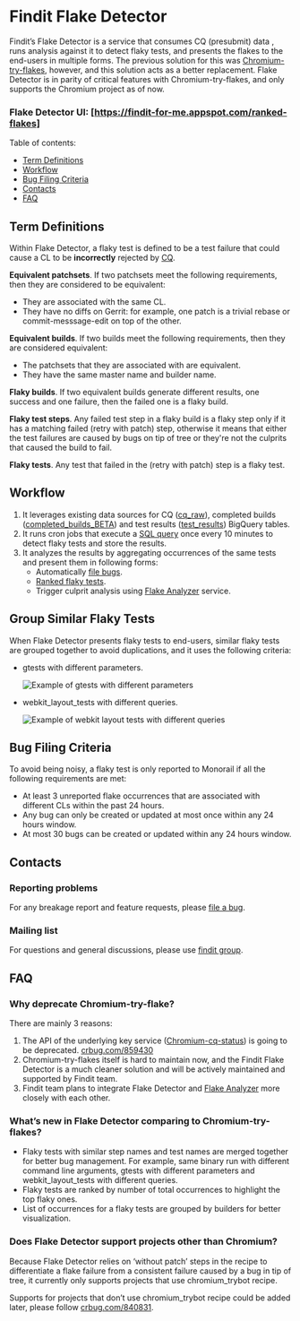 # Findit Flake Detector

Findit’s Flake Detector is a service that consumes CQ (presubmit) data , runs
analysis against it to detect flaky tests, and presents the flakes to the
end-users in multiple forms. The previous solution for this was
[Chromium-try-flakes], however, and this solution acts as a better replacement.
Flake Detector is in parity of critical features with Chromium-try-flakes, and
only supports the Chromium project as of now.

### Flake Detector UI: [https://findit-for-me.appspot.com/ranked-flakes]

Table of contents:

- [Term Definitions](#term-definitions)
- [Workflow](#workflow)
- [Bug Filing Criteria](#bug-filing-criteria)
- [Contacts](#contacts)
- [FAQ](#faq)

## Term Definitions
Within Flake Detector, a flaky test is defined to be a test failure that could
cause a CL to be **incorrectly** rejected by [CQ].

**Equivalent patchsets**. If two patchsets meet the following requirements, then
they are considered to be equivalent:
* They are associated with the same CL.
* They have no diffs on Gerrit: for example, one patch is a trivial rebase or
  commit-messsage-edit on top of the other.

**Equivalent builds**. If two builds meet the following requirements, then they
are considered equivalent:
* The patchsets that they are associated with are equivalent.
* They have the same master name and builder name.

**Flaky builds**. If two equivalent builds generate different results, one
success and one failure, then the failed one is a flaky build.

**Flaky test steps**. Any failed test step in a flaky build is a flaky step only
if it has a matching failed (retry with patch) step, otherwise it means that
either the test failures are caused by bugs on tip of tree or they're not the
culprits that caused the build to fail.

**Flaky tests**. Any test that failed in the (retry with patch) step is a flaky
test.

## Workflow
1. It leverages existing data sources for CQ ([cq_raw]), completed builds
   ([completed_builds_BETA]) and test results ([test_results]) BigQuery tables.
2. It runs cron jobs that execute a [SQL query] once every 10 minutes to detect
   flaky tests and store the results.
3. It analyzes the results by aggregating occurrences of the same tests and
   present them in following forms:
   * Automatically [file bugs].
   * [Ranked flaky tests].
   * Trigger culprit analysis using [Flake Analyzer] service.

## Group Similar Flaky Tests
When Flake Detector presents flaky tests to end-users, similar flaky tests are
grouped together to avoid duplications, and it uses the following criteria:
* gtests with different parameters.

  ![Example of gtests with different parameters]
* webkit_layout_tests with different queries.

  ![Example of webkit layout tests with different queries]

## Bug Filing Criteria
To avoid being noisy, a flaky test is only reported to Monorail if all the
following requirements are met:
* At least 3 unreported flake occurrences that are associated with different CLs
  within the past 24 hours.
* Any bug can only be created or updated at most once within any 24 hours
  window.
* At most 30 bugs can be created or updated within any 24 hours window.

## Contacts

### Reporting problems
For any breakage report and feature requests, please [file a bug].

### Mailing list
For questions and general discussions, please use [findit group].

## FAQ

### Why deprecate Chromium-try-flake?
There are mainly 3 reasons:
1. The API of the underlying key service ([Chromium-cq-status]) is going to be
   deprecated. [crbug.com/859430]
2. Chromium-try-flakes itself is hard to maintain now, and the Findit Flake
   Detector is a much cleaner solution and will be actively maintained and
   supported by Findit team.
3. Findit team plans to integrate Flake Detector and [Flake Analyzer] more
   closely with each other.

### What’s new in Flake Detector comparing to Chromium-try-flakes?
* Flaky tests with similar step names and test names are merged together for
  better bug management. For example, same binary run with different command
  line arguments, gtests with different parameters and webkit_layout_tests with
  different queries.
* Flaky tests are ranked by number of total occurrences to highlight the top
  flaky ones.
* List of occurrences for a flaky tests are grouped by builders for better
  visualization.

### Does Flake Detector support projects other than Chromium?
Because Flake Detector relies on ‘without patch’ steps in the recipe to
differentiate a flake failure from a consistent failure caused by a bug in tip
of tree, it currently only supports projects that use chromium_trybot recipe.

Supports for projects that don’t use chromium_trybot recipe could be added
later, please follow [crbug.com/840831].

[CQ]: https://chrome-internal.googlesource.com/infra/infra_internal/+/master/infra_internal/services/cq/README.md
[https://findit-for-me.appspot.com/ranked-flakes]: https://findit-for-me.appspot.com/ranked-flakes
[Chromium-try-flakes]: https://chromium-try-flakes.appspot.com/
[cq_raw]: https://bigquery.cloud.google.com/table/chrome-infra-events:raw_events.cq
[completed_builds_BETA]: https://bigquery.cloud.google.com/table/cr-buildbucket:builds.completed_BETA?tab=details
[test_results]: https://bigquery.cloud.google.com/table/test-results-hrd:events.test_results
[SQL query]: https://cs.chromium.org/chromium/infra/appengine/findit/services/flake_detection/flaky_tests.cq_false_rejection.sql
[file bugs]: https://bugs.chromium.org/p/chromium/issues/list?can=2&q=test-findit-detected&colspec=ID+Pri+M+Stars+ReleaseBlock+Component+Status+Owner+Summary+OS+Modified&x=m&y=releaseblock&cells=ids
[Ranked flaky tests]: https://findit-for-me.appspot.com/ranked-flakes
[Flake Analyzer]: https://findit-for-me.appspot.com/waterfall/list-flakes
[Example of gtests with different parameters]: images/gtests_with_different_parameters.png
[Example of webkit layout tests with different queries]: images/webkit_layout_tests_with_different_queries.png
[file a bug]: https://bugs.chromium.org/p/chromium/issues/entry?components=Tools%3ETest%3EFindIt%3EFlakiness
[findit group]: https://groups.google.com/a/chromium.org/forum/?pli=1#!forum/findit
[Chromium-cq-status]: http://chromium-cq-status.appspot.com/
[crbug.com/859430]: https://crbug.com/859430
[crbug.com/840831]: https://crbug.com/840831
